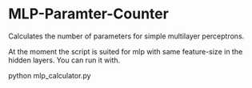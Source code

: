 # MLP-Paramter-Counter
Calculates the number of parameters for simple multilayer perceptrons.

At the moment the script is suited for mlp with same feature-size in the hidden layers. 
You can run it with. 

python mlp_calculator.py
